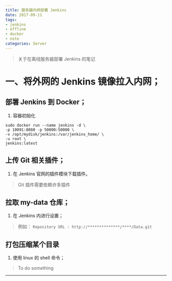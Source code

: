 ```yaml
---
title: 服务器内网部署 Jenkins
date: 2017-09-11
tags: 
- jenkins
- offline
- docker
- note
categories: Server
---
```


> 关于在离线服务器部署 Jenkins 的笔记

<!-- more -->

# 一、将外网的 Jenkins 镜像拉入内网；

## 部署 Jenkins 到 Docker；

1. 容器初始化

```shell
sudo docker run --name jenkins -d \
-p 10091:8080 -p 50000:50000 \
-v /opt/mydisk/jenkins:/var/jenkins_home/ \
-u root \
jenkins:latest
```

## 上传 Git 相关插件；

1. 在 Jenkins 官网的插件模块下载插件。
> Git 插件需要依赖许多插件

## 拉取 my-data 仓库；

1. 在 Jenkins 内进行设置；
> 例如：
> `Repository URL : http://**************/****/Data.git`

## 打包压缩某个目录

1. 使用 linux 的 shell 命令；
> To do something

---
